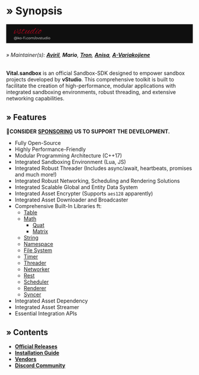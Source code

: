 # » Synopsis

![](https://raw.githubusercontent.com/ov-studio/.github/main/profile/banner.png)

###### *» Maintainer(s): [**Aviril**](https://github.com/ov-aviril), **Mario**, [**Tron**](https://github.com/ov-tron), [**Anisa**](https://github.com/ov-anisa), [**A-Variakojiene**](https://github.com/A-Variakojiene)*

**Vital.sandbox** is an official Sandbox-SDK designed to empower sandbox projects developed by **vStudio**. This comprehensive toolkit is built to facilitate the creation of high-performance, modular applications with integrated sandboxing environments, robust threading, and extensive networking capabilities.

## » Features

💎**CONSIDER** [**SPONSORING**](https://ko-fi.com/ovstudio) **US TO SUPPORT THE DEVELOPMENT.**

* Fully Open-Source
* Highly Performance-Friendly
* Modular Programming Architecture (C++17)
* Integrated Sandboxing Environment (Lua, JS)
* Integrated Robust Threader (Includes async/await, heartbeats, promises and much more!)
* Integrated Robust Networking, Scheduling and Rendering Solutions
* Integrated Scalable Global and Entity Data System
* Integrated Asset Encrypter (Supports `aes128` apparently)
* Integrated Asset Downloader and Broadcaster
* Comprehensive Built-In Libraries ft:
  * [Table](https://github.com/ov-sa/Assetify-Library/wiki/Library:-Table)
  * [Math](https://github.com/ov-sa/Assetify-Library/wiki/Library:-Math)
    * [Quat](https://github.com/ov-sa/Assetify-Library/wiki/Library:-Math:-Quat)
    * [Matrix](https://github.com/ov-sa/Assetify-Library/wiki/Library:-Math:-Matrix)
  * [String](https://github.com/ov-sa/Assetify-Library/wiki/Library:-String)
  * [Namespace](https://github.com/ov-sa/Assetify-Library/wiki/Library:-Namespace)
  * [File System](https://github.com/ov-sa/Assetify-Library/wiki/Library:-File-System)
  * [Timer](https://github.com/ov-sa/Assetify-Library/wiki/Library:-Timer)
  * [Threader](https://github.com/ov-sa/Assetify-Library/wiki/Library:-Threader)
  * [Networker](https://github.com/ov-sa/Assetify-Library/wiki/Library:-Networker)
  * [Rest](https://github.com/ov-sa/Assetify-Library/wiki/Library:-Rest)
  * [Scheduler](https://github.com/ov-sa/Assetify-Library/wiki/Library:-Scheduler)
  * [Renderer](https://github.com/ov-sa/Assetify-Library/wiki/Library:-Renderer)
  * [Syncer](https://github.com/ov-sa/Assetify-Library/wiki/Library:-Syncer)
* Integrated Asset Dependency
* Integrated Asset Streamer
* Essential Integration APIs

## » Contents

* [**Official Releases**](https://github.com/ov-studio/Vital.sandbox/releases)
* [**Installation Guide**](https://github.com/ov-studio/Vital.sandbox/wiki)
* [**Vendors**](https://github.com/ov-studio/Vital.sandbox/blob/main/VENDOR.md)
* [**Discord Community**](http://discord.gg/sVCnxPW)


